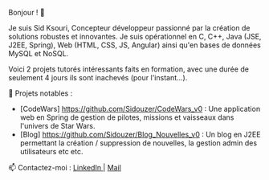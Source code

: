 Bonjour ! 👋

Je suis Sid Ksouri, Concepteur développeur passionné par la création de solutions robustes et innovantes.
Je suis opérationnel en C, C++, Java (JSE, J2EE, Spring), Web (HTML, CSS, JS, Angular) ainsi qu'en bases de données MySQL et NoSQL.

Voici 2 projets tutorés intéressants faits en formation, avec une durée de seulement 4 jours ils sont inachevés (pour l'instant...).

📂 Projets notables :
- [CodeWars] https://github.com/Sidouzer/CodeWars_v0 : Une application web en Spring de gestion de pilotes, missions et vaisseaux dans l'univers de Star Wars.
- [Blog] https://github.com/Sidouzer/Blog_Nouvelles_v0 : Un blog en J2EE permettant la création / suppression de nouvelles, la gestion admin des utilisateurs etc etc.


📫 Contactez-moi : [ LinkedIn ](https://www.linkedin.com/in/sid-ksouri-3aba96208) | [ Mail ](sid.ksouri@gmail.com)
